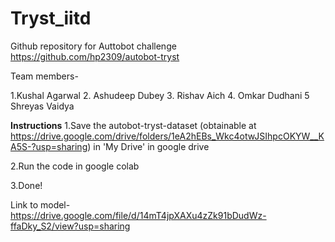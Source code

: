 # Tryst_iitd
Github repository for Auttobot challenge
https://github.com/hp2309/autobot-tryst

Team members-



1.Kushal Agarwal
2. Ashudeep Dubey
3. Rishav Aich
4. Omkar Dudhani
5 Shreyas Vaidya




**Instructions**
1.Save the autobot-tryst-dataset (obtainable at https://drive.google.com/drive/folders/1eA2hEBs_Wkc4otwJSIhpcOKYW__KA5S-?usp=sharing) in 'My Drive' in google drive


2.Run the code in google colab

3.Done!


Link to model-  https://drive.google.com/file/d/14mT4jpXAXu4zZk91bDudWz-ffaDky_S2/view?usp=sharing
